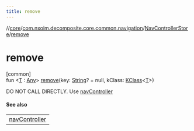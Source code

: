 ```yaml
---
title: remove
---
```

//[core](../../../index.html)/[com.nxoim.decomposite.core.common.navigation](../index.html)/[NavControllerStore](index.html)/[remove](remove.html)



# remove



[common]\
fun &lt;[T](remove.html) : [Any](https://kotlinlang.org/api/latest/jvm/stdlib/kotlin/-any/index.html)&gt; [remove](remove.html)(key: [String](https://kotlinlang.org/api/latest/jvm/stdlib/kotlin/-string/index.html)? = null, kClass: [KClass](https://kotlinlang.org/api/latest/jvm/stdlib/kotlin.reflect/-k-class/index.html)&lt;[T](remove.html)&gt;)



DO NOT CALL DIRECTLY. Use [navController](../nav-controller.html)



#### See also


| |
|---|
| [navController](../nav-controller.html) |



